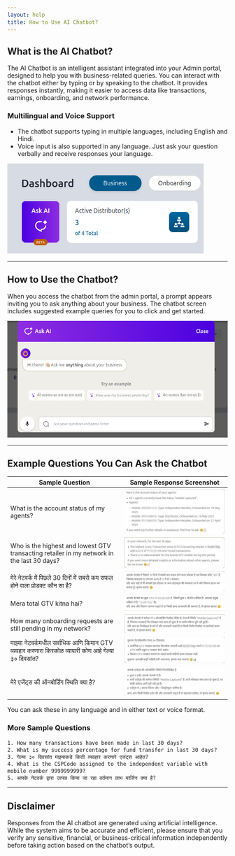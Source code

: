```yaml
---
layout: help
title: How to Use AI Chatbot?
---
```


## What is the AI Chatbot?

The AI Chatbot is an intelligent assistant integrated into your Admin portal, designed to help you with business-related queries. You can interact with the chatbot either by typing or by speaking to the chatbot. It provides responses instantly, making it easier to access data like transactions, earnings, onboarding, and network performance.
### Multilingual and Voice Support
- The chatbot supports typing in multiple languages, including English and Hindi.
- Voice input is also supported in any language. Just ask your question verbally and receive responses your language.

![AI Chat Interface](../images/help/chatbot/admin-portal.png)

---

## How to Use the Chatbot?

When you access the chatbot from the admin portal, a prompt appears inviting you to ask anything about your business. The chatbot screen includes suggested example queries for you to click and get started.

![AI Chat Interface](../images/help/chatbot/chatbot-ui-sample.png)

---

## Example Questions You Can Ask the Chatbot

| Sample Question | Sample Response Screenshot|
| --- | --- |
| What is the account status of my agents? | ![AI Chat Response](../images/help/chatbot/ques1-ai.jpg) |
| Who is the highest and lowest GTV transacting retailer in my network in the last 30 days? | ![AI Chat Interface](../images/help/chatbot/ques2-ai.jpg) |
| मेरे नेटवर्क में पिछले 30 दिनों में सबसे कम सफल होने वाला प्रोडक्ट कौन सा है? |  ![AI Chat Interface](../images/help/chatbot/ques3-ai.jpeg) |
| Mera total GTV kitna hai? |  ![AI Chat Interface](../images/help/chatbot/ques4-ai.jpeg) |
| How many onboarding requests are still pending in my network? |  ![AI Chat Interface](../images/help/chatbot/ques5-ai.jpeg) |
| माझ्या नेटवर्कमधील सर्वाधिक आणि किमान GTV व्यवहार करणारा किरकोळ व्यापारी कोण आहे गेल्या ३० दिवसांत? |  ![AI Chat Interface](../images/help/chatbot/ques6-ai.jpg) |
| मेरे एजेंट्स की ऑनबोर्डिंग स्थिति क्या है? |  ![AI Chat Interface](../images/help/chatbot/ques7-ai.jpeg) |

You can ask these in any language and in either text or voice format.

### More Sample Questions
    1. How many transactions have been made in last 30 days?
    2. What is my success percentage for fund transfer in last 30 days?
    3. गेल्या ३० दिवसांत माझ्याकडे किती व्यवहार करणारे एजंट्स आहेत?
    4. What is the CSPCode assigned to the independent variable with mobile number 9999999999?
    5. आपके नेटवर्क द्वारा उत्पन्न किया जा रहा वर्तमान लाभ मार्जिन क्या है?

---

## Disclaimer

Responses from the AI chatbot are generated using artificial intelligence. While the system aims to be accurate and efficient, please ensure that you verify any sensitive, financial, or business-critical information independently before taking action based on the chatbot’s output.